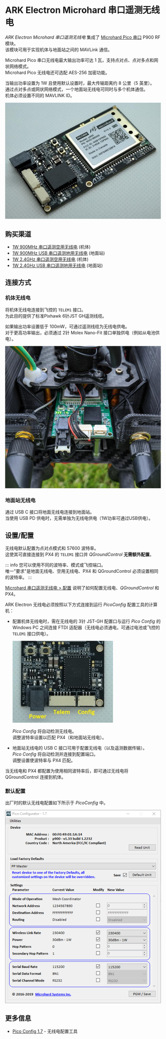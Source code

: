 # ARK Electron Microhard 串口遥测无线电

_ARK Electron Microhard 串口遥测无线电_ 集成了 [Microhard Pico 串口](http://microhardcorp.com/P900.php) P900 RF 模块。  
该模块可用于实现机体与地面站之间的 MAVLink 通信。

Microhard Pico 串口无线电最大输出功率可达 1 瓦，支持点对点、点对多点和网状网络模式。  
Microhard Pico 无线电还可选配 AES-256 加密功能。

当输出功率设置为 1W 且使用默认设置时，最大传输距离约 8 公里（5 英里）。  
通过点对多点或网状网络模式，一个地面站无线电可同时与多个机体通信。  
机体必须设置不同的 MAVLINK ID。

![Microhard 无线电](../../assets/hardware/telemetry/ark_microhard_serial.jpg)

## 购买渠道

- [1W 900MHz 串口遥测空用无线电](https://arkelectron.com/product/1w-900mhz-serial-telemetry-air-radio/) (机体)
- [1W 900MHz USB 串口遥测地用无线电](https://arkelectron.com/product/1w-900mhz-serial-telemetry-ground-radio/) (地面站)
- [1W 2.4GHz 串口遥测空用无线电](https://arkelectron.com/product/1w-2400mhz-serial-telemetry-radio/) (机体)
- [1W 2.4GHz USB 串口遥测地用无线电](https://arkelectron.com/product/1w-2400mhz-usb-serial-telemetry-radio/) (地面站)

## 连接方式

### 机体无线电

将机体无线电连接到飞控的 `TELEM1` 接口。  
为此目的提供了标准Pixhawk 6针JST GH遥测线缆。

如果输出功率设置低于 100mW，可通过遥测线缆为无线电供电。  
对于更高功率输出，必须通过 2针 Molex Nano-Fit 接口单独供电（例如从电池供电）。

![机体上的Microhard 无线电](../../assets/hardware/telemetry/microhard_serial_on_vehicle.jpg)

### 地面站无线电

通过 USB C 接口将地面无线电连接到地面站。  
当使用 USB PD 供电时，无需单独为无线电供电（1W功率可通过USB供电）。

## 设置/配置

无线电默认配置为点对点模式和 57600 波特率。  
这使其可直接连接到 PX4 的 `TELEM1` 接口并 _QGroundControl_ **无需额外配置**。

::: info
您可以使用不同的波特率、模式或飞控端口。  
唯一"要求"是地面无线电、空用无线电、PX4 和 QGroundControl 必须设置相同的波特率。
:::

[Microhard 串口遥测无线电 > 配置](../telemetry/microhard_serial.md#configuration) 说明了如何配置无线电、_QGroundControl_ 和 PX4。

ARK Electron 无线电必须按照以下方式连接到运行 _PicoConfig_ 配置工具的计算机：

- 配置机体无线电时，需在无线电的 3针 JST-GH 配置口与运行 _Pico Config_ 的 Windows PC 之间连接 FTDI 适配器（无线电必须通电，可通过电池或飞控的 `TELEM1` 接口供电）。

  ![Ark Microhard 串口 - 接口](../../assets/hardware/telemetry/ark_microhard_serial_ports.jpg)

  _Pico Config_ 将自动检测无线电。  
  调整波特率设置以匹配 PX4（和地面站无线电）。

- 地面站无线电的 USB C 接口可用于配置无线电（以及遥测数据传输）。  
  _Pico Config_ 将自动检测并连接到配置端口。  
  调整设置使波特率与 PX4 匹配。

当无线电和 PX4 都配置为使用相同波特率后，即可通过无线电将 QGroundControl 连接到机体。

### 默认配置

出厂时的默认无线电配置如下所示于 _PicoConfig_ 中。

![Pico 配置](../../assets/hardware/telemetry/pico_configurator.png)

## 更多信息

- [Pico Config 1.7](https://arkelectron.com/wp-content/uploads/2021/04/PicoConfig-1.7.zip) - 无线电配置工具